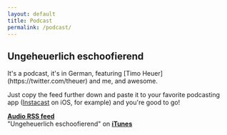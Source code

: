 ```yaml
---
layout: default
title: Podcast
permalink: /podcast/
---
```

<h2>Ungeheuerlich eschoofierend</h2>
It's a podcast, it's in German, featuring [Timo Heuer](https://twitter.com/theuer) and me, and awesome.

Just copy the feed further down and paste it to your favorite podcasting app ([Instacast](http://itunes.apple.com/de/app/instacast/id420368235?mt=8) on iOS, for example) and you're good to go!

[**Audio RSS feed**](http://feeds.feedburner.com/ungeheuerlich_eschoofierend)  
"Ungeheuerlich eschoofierend" on [**iTunes**](http://itunes.apple.com/de/podcast/ungeheuerlich-eschoofierend/id507224771?l=en)
<br>
<script src="http://www.buzzsprout.com/5450.js" type="text/javascript" charset="utf-8"></script>
